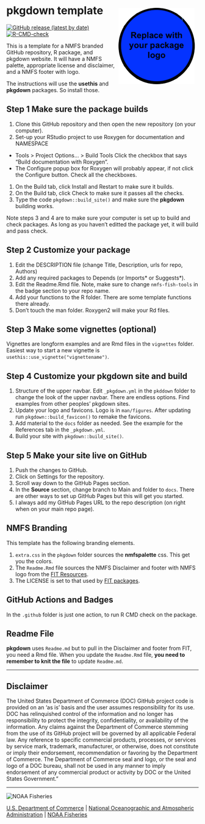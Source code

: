 <!-- README.md is generated from README.Rmd. Please edit that file -->

# pkgdown template <img src="man/figures/logo.png" align="right" style="padding: 10px"/>

<!-- badges: start -->

[![GitHub release (latest by
date)](https://img.shields.io/github/v/release/nmfs-fish-tools/pkgdownTemplate)](https://github.com/nmfs-fish-tools/pkgdownTemplate/releases)
[![R-CMD-check](https://github.com/nmfs-fish-tools/pkgdown-template/workflows/R-CMD-check/badge.svg)](https://github.com/nmfs-fish-tools/pkgdown-template/actions/workflows/R-CMD-check.yaml)
<!-- badges: end -->

This is a template for a NMFS branded GitHub repository, R package, and
pkgdown website. It will have a NMFS palette, appropriate license and
disclaimer, and a NMFS footer with logo.

The instructions will use the **usethis** and **pkgdown** packages. So
install those.

## Step 1 Make sure the package builds

1.  Clone this GitHub repository and then open the new repository (on
    your computer).
2.  Set-up your RStudio project to use Roxygen for documentation and
    NAMESPACE

-   Tools &gt; Project Options… &gt; Build Tools Click the checkbox that
    says “Build documentation with Roxygen”.
-   The Configure popup box for Roxygen will probably appear, if not
    click the Configure button. Check all the checkboxes.

1.  On the Build tab, click Install and Restart to make sure it builds.
2.  On the Build tab, click Check to make sure it passes all the checks.
3.  Type the code `pkgdown::build_site()` and make sure the **pkgdown**
    building works.

Note steps 3 and 4 are to make sure your computer is set up to build and
check packages. As long as you haven’t editted the package yet, it will
build and pass check.

## Step 2 Customize your package

1.  Edit the DESCRIPTION file (change Title, Description, urls for repo,
    Authors)
2.  Add any required packages to Depends (or Imports\* or Suggests\*).
3.  Edit the Readme.Rmd file. Note, make sure to change `nmfs-fish-tools` in the badge section to your repo name.
4.  Add your functions to the R folder. There are some template
    functions there already.
5.  Don’t touch the man folder. Roxygen2 will make your Rd files.

## Step 3 Make some vignettes (optional)

Vignettes are longform examples and are Rmd files in the `vignettes`
folder. Easiest way to start a new vignette is
`usethis::use_vignette("vignettename")`.

## Step 4 Customize your **pkgdown** site and build

1.  Structure of the upper navbar. Edit `_pkgdown.yml` in the `pkddown`
    folder to change the look of the upper navbar. There are endless
    options. Find examples from other peoples’ pkgdown sites.
2.  Update your logo and favicons. Logo is in `man/figures`. After
    updating run `pkgdown::build_favicon()` to remake the favicons.
3.  Add material to the `docs` folder as needed. See the example for the
    References tab in the `_pkgdown.yml`.
4.  Build your site with `pkgdown::build_site()`.

## Step 5 Make your site live on GitHub

1.  Push the changes to GitHub.
2.  Click on Settings for the repository.
3.  Scroll way down to the GitHub Pages section.
4.  In the **Source** section, change branch to Main and folder to
    `docs`. There are other ways to set up GitHub Pages but this will
    get you started.
5.  I always add my GitHub Pages URL to the repo description (on right
    when on your main repo page).

## NMFS Branding

This template has the following branding elements.

1.  `extra.css` in the `pkgdown` folder sources the **nmfspalette** css.
    This get you the colors.
2.  The `Readme.Rmd` file sources the NMFS Disclaimer and footer with
    NMFS logo from the [FIT
    Resources](https://github.com/nmfs-fish-tools/Resources).
3.  The LICENSE is set to that used by [FIT
    packages](https://github.com/nmfs-fish-tools).

## GitHub Actions and Badges

In the `.github` folder is just one action, to run R CMD check on the
package.

## Readme File

**pkgdown** uses `Readme.md` but to pull in the Disclaimer and footer
from FIT, you need a Rmd file. When you update the `Readme.Rmd` file,
**you need to remember to knit the file** to update `Readme.md`.

<!-- Do not edit below. This adds the Disclaimer and NMFS footer. -->

------------------------------------------------------------------------

## Disclaimer

The United States Department of Commerce (DOC) GitHub project code is
provided on an ‘as is’ basis and the user assumes responsibility for its
use. DOC has relinquished control of the information and no longer has
responsibility to protect the integrity, confidentiality, or
availability of the information. Any claims against the Department of
Commerce stemming from the use of its GitHub project will be governed by
all applicable Federal law. Any reference to specific commercial
products, processes, or services by service mark, trademark,
manufacturer, or otherwise, does not constitute or imply their
endorsement, recommendation or favoring by the Department of Commerce.
The Department of Commerce seal and logo, or the seal and logo of a DOC
bureau, shall not be used in any manner to imply endorsement of any
commercial product or activity by DOC or the United States Government.”

------------------------------------------------------------------------

<img src="https://raw.githubusercontent.com/nmfs-general-modeling-tools/nmfspalette/main/man/figures/noaa-fisheries-rgb-2line-horizontal-small.png" height="75" alt="NOAA Fisheries">

[U.S. Department of Commerce](https://www.commerce.gov/) \| [National
Oceanographic and Atmospheric Administration](https://www.noaa.gov) \|
[NOAA Fisheries](https://www.fisheries.noaa.gov/)
